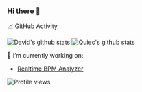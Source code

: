 ### Hi there 👋

📈 GitHub Activity

![David's github stats](https://github-readme-stats.vercel.app/api?username=dlepaux&show_icons=true&icon_color=fff&include_all_commits=true&show_icons=true&theme=dark)
![Quiec's github stats](https://github-readme-stats.vercel.app/api/top-langs/?username=dlepaux&layout=compact&show_icons=true&theme=dark)

🔭 I’m currently working on:
- [Realtime BPM Analyzer](https://github.com/dlepaux/realtime-bpm-analyzer)

![Profile views](https://gpvc.arturio.dev/dlepaux)
